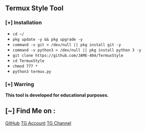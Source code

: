 <h2>Termux Style Tool</h2>


### [+] Installation

- `cd ~/`
- `pkg update -y && pkg upgrade -y`
- `command -v git > /dev/null || pkg install git -y`
- `command -v python3 > /dev/null || pkg install python 3 -y`
- `git clone https://github.com/JAME-404/TermuxStyle`
- `cd TermuxStyle`
- `chmod 777 *`
- `python3 termux.py`

### [+] Warring

**This tool is developed for educational purposes.**


## [~] Find Me on :

<a href="https://www.github.com/JAME-404">GitHub</a>
<a href="https://t.me/JAMES_2007">TG Account</a>
<a href="https://t.me/JAME_EMPIRE">TG Channel</a>
